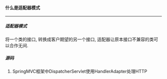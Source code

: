 #### 什么是适配器模式

---

##### 适配器模式

将一个类的接口, 转换成客户期望的另一个接口, 适配器让原本接口不兼容的类可以合作无间.



##### 源码

1. SpringMVC框架中DispatcherServlet使用HandlerAdapter处理HTTP
